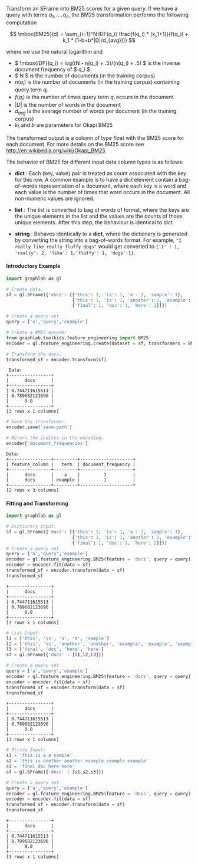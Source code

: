 Transform an SFrame into BM25 scores for a given query. If we have a query with
terms $q_1, ..., q_n$, the BM25 transformation performs the following
computation

$$
    \mbox{BM25}(d) = \sum_{i=1}^N IDF(q_i) \frac{f(q_i) * (k_1+1)}{f(q_i) + k_1 * (1-b+b*|D|/d_{avg}))}
$$

where we use the natural logarithm and

* $ \mbox{IDF}(q_i) = log((N - n(q_i) + .5)/(n(q_i) + .5) $ is the inverse document frequency of $ q_i $
* $ N $ is the number of documents (in the training corpus)
* $n(q_i)$ is the number of documents (in the training corpus) containing query term $q_i$
* $f(q_i)$ is the number of times query term $q_i$ occurs in the document
* $|D|$ is the number of words in the document
* $d_{avg}$ is the average number of words per document (in the training corpus)
* $k_1$ and $b$ are parameters for Okapi BM25

The transformed output is a column of type float with the BM25 score for each document.
For more details on the BM25 score see http://en.wikipedia.org/wiki/Okapi_BM25.

The behavior of BM25 for different input data column types is as follows:

* **dict** : Each (key, value) pair is treated as count associated with the key for this row. 
A common example is to have a dict element contain a bag-of-words representation of a document, where each key is a word and each value is the number of times that word occurs in the document. 
All non-numeric values are ignored.

* **list** : The list is converted to bag of words of format, where the keys are the unique elements in the list and the values are the counts of those unique elements. 
After this step, the behaviour is identical to dict.

* **string** : Behaves identically to a **dict**, where the dictionary is generated by converting the string into a bag-of-words format. 
For example, ```"I really like really fluffy dogs"``` would get converted to ```{'I' : 1, 'really': 2, 'like': 1,'fluffy': 1, 'dogs':1}```.


#### Introductory Example

```python
import graphlab as gl

# Create data.
sf = gl.SFrame({'docs': [{'this': 1, 'is': 1, 'a': 2, 'sample': 1},
                         {'this': 1, 'is': 1, 'another': 2, 'example': 3},
                         {'final': 1, 'doc': 1, 'here': 2}]})

# Create a query set 
query = ['a','query','example']

# Create a BM25 encoder
from graphlab.toolkits.feature_engineering import BM25
encoder = gl.feature_engineering.create(dataset = sf, transformers = BM25(feature = 'docs', query = query))

# Transform the data.
transformed_sf = encoder.transform(sf)
```
```no-highlight
 Data:
+----------------+
|      docs      |
+----------------+
| 0.744711615513 |
| 0.789682123696 |
|      0.0       |
+----------------+
[3 rows x 1 columns]
```
```python
# Save the transformer.
encoder.save('save-path')

# Return the indices in the encoding.
encoder['document_frequencies']
```
```no-highlight
Data:
+----------------+---------+--------------------+
| feature_column |   term  | document_frequency |
+----------------+---------+--------------------+
|      docs      |    a    |         1          |
|      docs      | example |         1          |
+----------------+---------+--------------------+
[2 rows x 3 columns]
```

#### Fitting and Transforming
```python
import graphlab as gl

# Dictionary Input:
sf = gl.SFrame({'docs': [{'this': 1, 'is': 1, 'a': 2, 'sample': 1},
                         {'this': 1, 'is': 1, 'another': 2, 'example': 3},
                         {'final': 1, 'doc': 1, 'here': 2}]})
# Create a query set 
query = ['a','query','example']
encoder = gl.feature_engineering.BM25(feature = 'docs', query = query)
encoder = encoder.fit(data = sf)
transformed_sf = encoder.transform(data = sf)
transformed_sf
```
```no-highlight
+----------------+
|      docs      |
+----------------+
| 0.744711615513 |
| 0.789682123696 |
|      0.0       |
+----------------+
[3 rows x 1 columns]
```

```python
# List Input:
l1 = ['this', 'is', 'a', 'a', 'sample']
l2 = ['this', 'is', 'another', 'another', 'example', 'example', 'example']
l3 = ['final', 'doc', 'here', 'here']
sf = gl.SFrame({'docs' : [l1,l2,l3]})

# Create a query set 
query = ['a','query','example']
encoder = gl.feature_engineering.BM25(feature = 'docs', query = query)
encoder = encoder.fit(data = sf)
transformed_sf = encoder.transform(data = sf)
transformed_sf
```
```no-highlight
+----------------+
|      docs      |
+----------------+
| 0.744711615513 |
| 0.789682123696 |
|      0.0       |
+----------------+
[3 rows x 1 columns]
```
```python
# String Input:
s1 = 'this is a a sample'
s2 = 'this is another another example example example'
s3 = 'final doc here here'
sf = gl.SFrame({'docs' : [s1,s2,s3]})

# Create a query set 
query = ['a','query','example']
encoder = gl.feature_engineering.BM25(feature = 'docs', query = query)
encoder = encoder.fit(data = sf)
transformed_sf = encoder.transform(data = sf)
transformed_sf
```
```no-highlight
+----------------+
|      docs      |
+----------------+
| 0.744711615513 |
| 0.789682123696 |
|      0.0       |
+----------------+
[3 rows x 1 columns]
```
